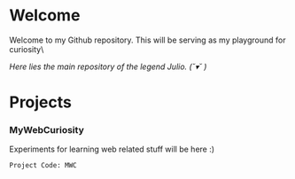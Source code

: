 # Welcome
Welcome to my Github repository.
This will be serving as my playground for curiosity\

*Here lies the main repository of the legend Julio. (˘▾˘ )*

# Projects
### MyWebCuriosity
Experiments for learning web related stuff will be here :)
```
Project Code: MWC
```
